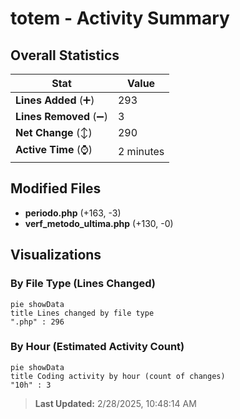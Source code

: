 # totem - Activity Summary 

## Overall Statistics

| Stat                   | Value                                                             |
| ---------------------- | ----------------------------------------------------------------- |
| **Lines Added** (➕)   | 293                                          |
| **Lines Removed** (➖) | 3                                        |
| **Net Change** (↕)    | 290                |
| **Active Time** (⌚)   | 2 minutes |


## Modified Files
- **periodo.php** (+163, -3)
- **verf_metodo_ultima.php** (+130, -0)

## Visualizations

### By File Type (Lines Changed)

```mermaid
pie showData
title Lines changed by file type
".php" : 296
```

### By Hour (Estimated Activity Count)

```mermaid
pie showData
title Coding activity by hour (count of changes)
"10h" : 3
```


> **Last Updated:** 2/28/2025, 10:48:14 AM